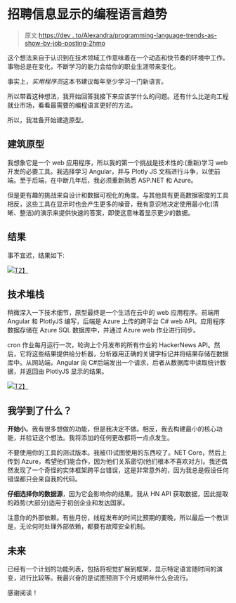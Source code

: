 # 招聘信息显示的编程语言趋势

> 原文:[https://dev . to/Alexandra/programming-language-trends-as-show-by-job-posting-2hmo](https://dev.to/alexandra/programming-language-trends-as-shown-by-job-postings-2hmo)

这个想法来自于认识到在技术领域工作意味着在一个动态和快节奏的环境中工作。事物总是在变化，不断学习的能力会给你的职业生涯带来变化。

事实上，*实用程序员*这本书建议每年至少学习一门新语言。

所以带着这种想法，我开始回答我接下来应该学什么的问题。还有什么比逆向工程就业市场，看看最需要的编程语言更好的方法。

所以，我准备开始建造原型。

## [](#building-the-prototype)建筑原型

我想象它是一个 web 应用程序，所以我的第一个挑战是技术性的:(重新)学习 web 开发的必要工具。我选择学习 Angular，并与 Plotly JS 文档进行斗争，以使前端。至于后端，在中断几年后，我必须重新熟悉 ASP.NET 和 Azure。

但是更有趣的挑战来自设计和数据可视化的角度。与其他具有更高数据密度的工具相反，这些工具在显示时也会产生更多的噪音，我有意识地决定使用最小化(清晰、整洁)的演示来提供快速的答案，即使这意味着显示更少的数据。

## [](#the-result)结果

事不宜迟，结果如下:

[![](../Images/dac6d5718b5f7c6e14bbf416d663502b.png)T2】](http://langstats.azurewebsites.net)

## [](#tech-stack)技术堆栈

稍微深入一下技术细节，原型最终是一个生活在云中的 web 应用程序。前端用 Angular 和 PlotlyJS 编写，后端是 Azure 上传的跨平台 C# web API。应用程序数据存储在 Azure SQL 数据库中，并通过 Azure web 作业进行同步。

cron 作业每月运行一次，轮询上个月发布的所有作业的 HackerNews API。然后，它将这些结果提供给分析器，分析器用正确的关键字标记并将结果存储在数据库中。从网站端，Angular 向 C#后端发出一个请求，后者从数据库中读取统计数据，并返回由 PlotlyJS 显示的结果。

[![](../Images/23034065800730431c0456b42efa160b.png)T2】](https://res.cloudinary.com/practicaldev/image/fetch/s--I7wQRuap--/c_limit%2Cf_auto%2Cfl_progressive%2Cq_auto%2Cw_880/http://crossplatform.io/wp-content/uploads/2017/09/Screenshot-2017-09-01-18.54.26.png)

## [](#what-did-i-learn)我学到了什么？

**开始小**。我有很多想做的功能，但是我决定不做。相反，我去构建最小的核心功能，并验证这个想法。我将添加的任何更改都将一点点发生。

不要使用你的工具的测试版本。我被(1)试图使用的东西咬了。NET Core，然后上传到 Azure，希望他们能合作，因为他们关系密切(他们根本不喜欢对方)。我还偶然发现了一个奇怪的实体框架跨平台错误，这是非常意外的，因为我总是假设任何错误都只会来自我的代码。

**仔细选择你的数据源**，因为它会影响你的结果。我从 HN API 获取数据，因此提取的趋势(大部分)适用于初创企业和发达国家。

注意你的外部依赖。有些月份，线程发布的时间比预期的要晚，所以最后一个教训是，无论何时处理外部依赖，都要有故障安全机制。

## [](#the-future)未来

已经有一个计划的功能列表，包括将视觉扩展到框架，显示特定语言随时间的演变，进行比较等。我最兴奋的是试图预测下个月或明年什么会流行。

感谢阅读！